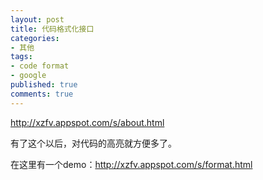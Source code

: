 ```yaml
---
layout: post
title: 代码格式化接口
categories:
- 其他
tags:
- code format
- google
published: true
comments: true
---
```

<p><a href="http://xzfv.appspot.com/s/about.html" target="_blank">http://xzfv.appspot.com/s/about.html</a></p>

<p>有了这个以后，对代码的高亮就方便多了。</p>

<p>在这里有一个demo：<a href="http://xzfv.appspot.com/s/format.html" target="_blank">http://xzfv.appspot.com/s/format.html</a></p>
